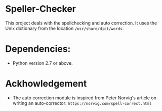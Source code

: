 # Speller-Checker

This project deals with the spellchecking and auto correction. It uses the Unix dictionary from the location ``/usr/share/dict/words``.

# Dependencies:
* Python version 2.7 or above. 

# Ackhowledgement
* The auto correction module is inspired from Peter Norvig's article on writing an auto-corrector: ```https://norvig.com/spell-correct.html```

